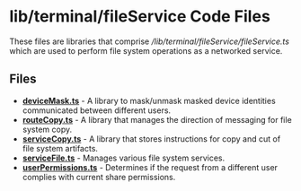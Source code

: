 # lib/terminal/fileService Code Files
These files are libraries that comprise */lib/terminal/fileService/fileService.ts* which are used to perform file system operations as a networked service.

## Files
<!-- Do not edit below this line.  Contents dynamically populated. -->

* **[deviceMask.ts](deviceMask.ts)**           - A library to mask/unmask masked device identities communicated between different users.
* **[routeCopy.ts](routeCopy.ts)**             - A library that manages the direction of messaging for file system copy.
* **[serviceCopy.ts](serviceCopy.ts)**         - A library that stores instructions for copy and cut of file system artifacts.
* **[serviceFile.ts](serviceFile.ts)**         - Manages various file system services.
* **[userPermissions.ts](userPermissions.ts)** - Determines if the request from a different user complies with current share permissions.